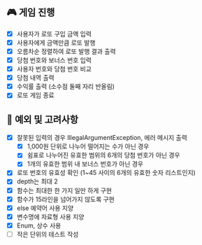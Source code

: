 ## 🎮 게임 진행

- [x] 사용자가 로또 구입 금액 입력
- [x] 사용자에게 금액만큼 로또 발행
- [x] 오름차순 정렬하여 로또 발행 결과 출력
- [x] 당첨 번호와 보너스 번호 입력
- [x] 사용자 번호와 당첨 번호 비교
- [x] 당첨 내역 출력
- [x] 수익률 출력 (소수점 둘째 자리 반올림)
- [x] 로또 게임 종료

## 🎲 예외 및 고려사항

- [x] 잘못된 입력의 경우 IllegalArgumentException, 에러 메시지 출력
    - [x] 1,000원 단위로 나누어 떨어지는 수가 아닌 경우
    - [x] 쉼표로 나누어진 유효한 범위의 6개의 당첨 번호가 아닌 경우
    - [x] 1개의 유효한 범위 내 보너스 번호가 아닌 경우
- [x] 로또 번호의 유효성 확인 (1~45 사이의 6개의 유효한 숫자 리스트인지)
- [x] depth는 최대 2
- [x] 함수는 최대한 한 가지 일만 하게 구현
- [x] 함수가 15라인을 넘어가지 않도록 구현
- [x] else 예약어 사용 지양
- [x] 변수명에 자료형 사용 지양
- [x] Enum, 상수 사용
- [ ] 작은 단위의 테스트 작성
